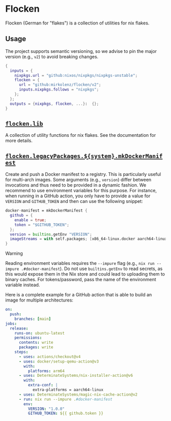 # Flocken

Flocken (German for "flakes") is a collection of utilities for nix flakes.

## Usage

The project supports semantic versioning, so we advise to pin the major version (e.g., `v2`) to avoid breaking changes.

```nix
{
  inputs = {
    nixpkgs.url = "github:nixos/nixpkgs/nixpkgs-unstable";
    flocken = {
      url = "github:mirkolenz/flocken/v2";
      inputs.nixpkgs.follows = "nixpkgs";
    };
  };
  outputs = {nixpkgs, flocken, ...}:  {};
}
```

## [`flocken.lib`](https://mirkolenz.github.io/lib.html)

A collection of utility functions for nix flakes.
See the documentation for more details.

## [`flocken.legacyPackages.${system}.mkDockerManifest`](https://mirkolenz.github.io/docker-manifest.html)

Create and push a Docker manifest to a registry.
This is particularly useful for multi-arch images.
Some arguments (e.g., `version`) differ between invocations and thus need to be provided in a dynamic fashion.
We recommend to use environment variables for this purpose.
For instance, when running in a GitHub action, you only have to provide a value for `VERSION` and `GITHUB_TOKEN` and then can use the following snippet:

```nix
docker-manifest = mkDockerManifest {
  github = {
    enable = true;
    token = "$GITHUB_TOKEN";
  };
  version = builtins.getEnv "VERSION";
  imageStreams = with self.packages; [x86_64-linux.docker aarch64-linux.docker];
}
```

> [!warning]
> Reading environment variables requires the `--impure` flag (e.g., `nix run --impure .#docker-manifest`).
> Do not use `builtins.getEnv` to read secrets, as this would expose them in the Nix store and could lead to uploading them to binary caches.
> For tokens/password, pass the name of the environment variable instead.

Here is a complete example for a GitHub action that is able to build an image for multiple architectures:

```yaml
on:
  push:
    branches: [main]
jobs:
  release:
    runs-on: ubuntu-latest
    permissions:
      contents: write
      packages: write
    steps:
      - uses: actions/checkout@v4
      - uses: docker/setup-qemu-action@v3
        with:
          platforms: arm64
      - uses: DeterminateSystems/nix-installer-action@v6
        with:
          extra-conf: |
            extra-platforms = aarch64-linux
      - uses: DeterminateSystems/magic-nix-cache-action@v2
      - run: nix run --impure .#docker-manifest
        env:
          VERSION: "1.0.0"
          GITHUB_TOKEN: ${{ github.token }}
```
